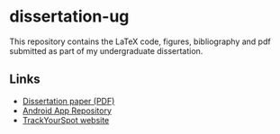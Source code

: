 # dissertation-ug
This repository contains the LaTeX code, figures, bibliography and pdf submitted as part of my undergraduate dissertation.

## Links
- [Dissertation paper (PDF)](https://github.com/pedscn/dissertation-ug/blob/master/diss.pdf)
- [Android App Repository](https://github.com/pedscn/TrackYourSpot)
- [TrackYourSpot website](https://pedscn.github.io/trackyourspotweb/index.html)
